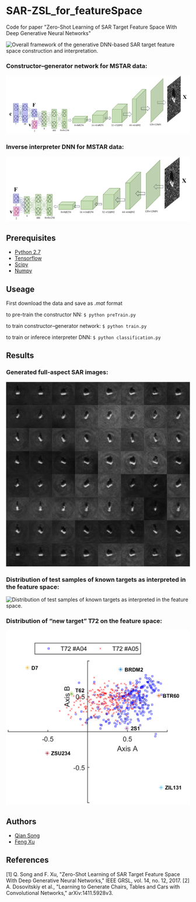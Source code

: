 # SAR-ZSL_for_featureSpace
Code for paper "Zero-Shot Learning of SAR Target Feature Space With  Deep Generative Neural Networks"

![Overall framework of the generative DNN-based SAR target feature space construction and interpretation.](绘图1.vsdx)

### Constructor–generator network for MSTAR data:
![Constructor–generator network for MSTAR data.](图片1.png)

### Inverse interpreter DNN for MSTAR data:
![Inverse interpreter DNN for MSTAR data.](图片2.png)

## Prerequisites
- [Python 2.7](https://www.python.org/)
- [Tensorflow](https://www.tensorflow.org/)
- [Scipy](http://www.scipy.org/install.html)
- [Numpy](http://www.numpy.org/)

## Useage
First download the data and save as *.mat* format

to pre-train the constructor NN:
`$ python preTrain.py`

to train constructor–generator network:
`$ python train.py`

to train or inferece interpreter DNN:
`$ python classification.py`

## Results
### Generated full-aspect SAR images:
![Generated full-aspect SAR images.](generatedImages.png)


### Distribution of test samples of known targets as interpreted in the feature space:
![Distribution of test samples of known targets as interpreted in the feature space.](fig9.tif)

### Distribution of “new target” T72 on the feature space:
![Distribution of “new target” T72 on the feature space.](fig11(a).tif)

## Authors
- [Qian Song](https://github.com/QianSong-Cherry/)
- [Feng Xu](https://github.com/fudanxu/)

## References
[1] Q. Song and F. Xu, "Zero-Shot Learning of SAR Target Feature Space With  Deep Generative Neural Networks," IEEE GRSL, vol. 14, no. 12, 2017.
[2] A. Dosovitskiy et al., "Learning to Generate Chairs, Tables and Cars with Convolutional Networks," arXiv:1411.5928v3.
